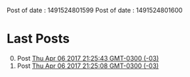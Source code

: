 Post of date : 1491524801599
Post of date : 1491524801600
# Last Posts 
0. Post [Thu Apr 06 2017 21:25:43 GMT-0300 (-03)]( old_posts/1491524743000.md ) 
1. Post [Thu Apr 06 2017 21:25:08 GMT-0300 (-03)]( old_posts/1491524708000.md ) 
